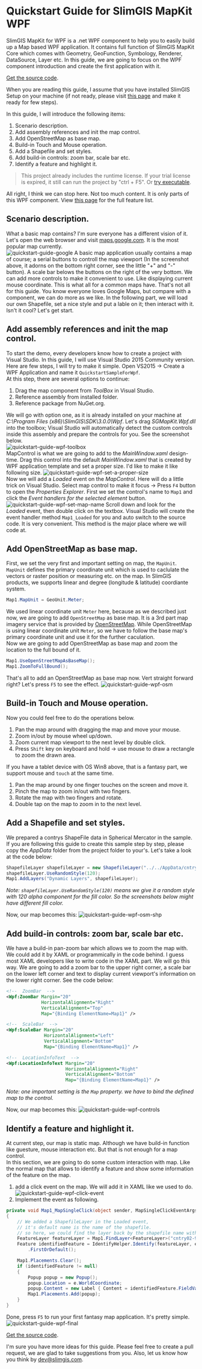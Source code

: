 # Quickstart Guide for SlimGIS MapKit WPF
SlimGIS MapKit for WPF is a .net WPF component to help you to easily build up a Map based WPF application. It contains full function of SlimGIS MapKit Core which comes with Geometry, GeoFunction, Symbology, Renderer, DataSource, Layer etc. In this guide, we are going to focus on the WPF component introduction and create the first application with it.

[Get the source code](https://github.com/SlimGIS/QuickstartSampleForWPF).

When you are reading this guide, I assume that you have installed SlimGIS Setup on your machine (if not ready, please visit [this page](http://www.slimgis.com/developers/installation) and make it ready for few steps).

In this guide, I will introduce the following items:

1. Scenario description.
2. Add assembly references and init the map control.
3. Add OpenStreetMap as base map.
4. Build-in Touch and Mouse operation.
5. Add a Shapefile and set styles.
5. Add build-in controls: zoom bar, scale bar etc.
7. Identify a feature and highlight it.

> This project already includes the runtime license. If your trial license is expired, it still can run the project by "ctrl + F5". Or [try executable](https://github.com/SlimGIS/QuickstartSampleForWPF/releases). 

All right, I think we can stop here. Not too much content. It is only parts of this WPF component. View [this page](#) for the full feature list.

## Scenario description.
What a basic map contains? I'm sure everyone has a different vision of it. Let's open the web browser and visit [maps.google.com](https://www.google.com/maps). It is the most popular map currently.  
![quickstart-guide-google](http://p1.bqimg.com/567571/baf5b2a702cd22b2.png)
A basic map application usually contains a map of course; a serial buttons to controll the map viewport (In the screenshot above, it adorns on the bottom right corner, see the little "+" and "-" button). A scale bar belows the buttons on the right of the very bottom. We can add more controls to make it convenient to use. Like displaying current mouse coordinate. This is what all for a common maps have. That's not all for this guide. You know everyone loves Google Maps, but compare with a component, we can do more as we like. In the following part, we will load our own Shapefile, set a nice style and put a lable on it; then interact with it. Isn't it cool? Let's get start.

## Add assembly references and init the map control.
To start the demo, every developers know how to create a project with Visual Studio. In this guide, I will use Visual Studio 2015 Community version. Here are few steps, I will try to make it simple. Open VS2015 -> Create a WPF Application and name it `QuickstartSampleForWpf`.  
At this step, there are several options to continue:

1. Drag the map component from *ToolBox* in Visual Studio.
2. Reference assembly from installed folder.
3. Reference package from NuGet.org.

We will go with option one, as it is already installed on your machine at *C:\Program Files (x86)\SlimGIS\SDK\3.0.0\Wpf*. Let's drag *SGMapKit.Wpf.dll* into the toolbox; Visual Studio will automatically detect the custom controls inside this assembly and prepare the controls for you. See the screenshot below.  
![quickstart-guide-wpf-toolbox](http://p1.bpimg.com/567571/89bfc2a2bcfda73d.png)  
MapControl is what we are going to add to the *MainWindow.xaml* design-time. Drag this control into the default *MainWindow.xaml* that is created by WPF application template and set a proper size. I'd like to make it like following size.
![quickstart-guide-wpf-set-a-proper-size](http://p1.bpimg.com/567571/8dc84d9cce26dcc8.png)  
Now we will add a *Loaded* event on the *MapControl*. Here will do a little trick on Visual Studio. Select map control to make it focus -> Press `F4` button to open the *Properties Explorer*. First we set the control's name to `Map1` and click the *Event handlers for the selected element* button. ![quickstart-guide-wpf-set-map-name](http://p1.bpimg.com/567571/3ee8c36d76dbb734.png)  Scroll down and look for the *Loaded* event, then double click on the textbox. Visual Studio will create the event handler method `Map1_Loaded` for you and auto switch to the source code. It is very convenient. This method is the major place where we will code at.

## Add OpenStreetMap as base map.
First, we set the very first and important setting on map, the `MapUnit`. `MapUnit` defines the primary coordinate unit which is used to caclulate the vectors or raster position or measuring etc. on the map. In SlimGIS products, we supports linear and degree (longitude & latitude) coordiante system.
```csharp
Map1.MapUnit = GeoUnit.Meter;
```
We used linear coordinate unit `Meter` here, because as we described just now, we are going to add `OpenStreetMap` as base map. It is a 3rd part map imagery service that is provided by [OpenStreetMap](http://www.openstreetmap.org). While OpenStreetMap is using linear coordinate unit `Meter`, so we have to follow the base map's primary coordinate unit and use it for the further caculation.  
Now we are going to add OpenStreetMap as base map and zoom the location to the full bound of it.
```csharp
Map1.UseOpenStreetMapAsBaseMap();
Map1.ZoomToFullBound();
```
That's all to add an OpenStreetMap as base map now. Vert straight forward right? Let's press `F5` to see the effect.
![quickstart-guide-wpf-osm](http://i1.piimg.com/567571/343ef1d7c3eab3b0.png)

## Build-in Touch and Mouse operation.
Now you could feel free to do the operations below. 

1. Pan the map around with dragging the map and move your mouse.
2. Zoom in/out by mouse wheel up/down.
3. Zoom current map viewport to the next level by double click.  
4. Press `Shift` key on keyboard and hold -> use mouse to draw a rectangle to zoom the drawn area.

If you have a tablet device with OS Win8 above, that is a fantasy part, we support mouse and `touch` at the same time.

1. Pan the map around by one finger touches on the screen and move it.
2. Pinch the map to zoom in/out with two fingers.
3. Rotate the map with two fingers and rotate.
4. Double tap on the map to zoom in to the next level.  

## Add a Shapefile and set styles.
We prepared a contrys ShapeFile data in Spherical Mercator in the sample. If you are following this guide to create this sample step by step, please copy the *AppData* folder from the project folder to your's. Let's take a look at the code below:
```csharp
ShapefileLayer shapefileLayer = new ShapefileLayer("../../AppData/cntry02-900913.shp");
shapefileLayer.UseRandomStyle(120);
Map1.AddLayers("Dynamic Layers", shapefileLayer);
```
*Note: `shapefileLayer.UseRandomStyle(120)` means we give it a random style with 120 alpha component for the fill color. So the screenshots below might have different fill color.*  

Now, our map becomes this:
![quickstart-guide-wpf-osm-shp](http://i1.piimg.com/567571/d1bcd2c7bd2d7f2f.png)

## Add build-in controls: zoom bar, scale bar etc.
We have a build-in pan-zoom bar which allows we to zoom the map with. We could add it by XAML or programmically in the code behind. I guess most XAML developers like to write code in the XAML part. We will go this way. We are going to add a zoom bar to the upper right corner, a scale bar on the lower left corner and text to display current viewport's information on the lower right corner. See the code below:  
```xml
<!--  ZoomBar  -->
<Wpf:ZoomBar Margin="20"
             HorizontalAlignment="Right"
             VerticalAlignment="Top"
             Map="{Binding ElementName=Map1}" />

<!--  ScaleBar  -->
<Wpf:ScaleBar Margin="20"
              HorizontalAlignment="Left"
              VerticalAlignment="Bottom"
              Map="{Binding ElementName=Map1}" />

<!--  LocationInfoText  -->
<Wpf:LocationInfoText Margin="20"
                      HorizontalAlignment="Right"
                      VerticalAlignment="Bottom"
                      Map="{Binding ElementName=Map1}" />
```
*Note: one important setting is the `Map` property. we have to bind the defined map to the control.*  

Now, our map becomes this:
![quickstart-guide-wpf-controls](http://p1.bqimg.com/567571/0c7145c9a188e320.png)

## Identify a feature and highlight it.
At current step, our map is static map. Although we have build-in function like guesture, mouse interaction etc. But that is not enough for a map control.  
In this section, we are going to do some custom interaction with map. Like the normal map that allows to identify a feature and show some information of the feature on the map.

1. add a click event on the map. We will add it in XAML like we used to do.  
![quickstart-guide-wpf-click-event](http://i1.piimg.com/567571/66896b73bbb7b557.png)
2. Implement the event as following.
```csharp
private void Map1_MapSingleClick(object sender, MapSingleClickEventArgs e)
{
    // We added a ShapefileLayer in the Loaded event, 
    // it's default name is the name of the shapefile.
    // so here, we could find the layer back by the shapefile name without extension. 
    FeatureLayer featureLayer = Map1.FindLayer<FeatureLayer>("cntry02-900913");
    Feature identifiedFeature = IdentifyHelper.Identify(featureLayer, e.WorldCoordinate, Map1.CurrentScale, Map1.MapUnit)
        .FirstOrDefault();

    Map1.Placements.Clear();
    if (identifiedFeature != null)
    {
        Popup popup = new Popup();
        popup.Location = e.WorldCoordinate;
        popup.Content = new Label { Content = identifiedFeature.FieldValues["LONG_NAME"] };
        Map1.Placements.Add(popup);
    }
}
```
Done, press `F5` to run your first fantasy map application. It's pretty simple. 
![quickstart-guide-wpf-final](http://i1.piimg.com/567571/13216e41ca9ae34b.png)

[Get the source code](https://github.com/SlimGIS/QuickstartSampleForWPF).

I'm sure you have more ideas for this guide. Please feel free to create a pull request, we are glad to take suggestions from you. Also, let us know how you think by dev@slimgis.com.

